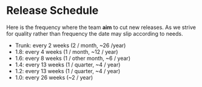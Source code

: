 <!--
   Licensed to the Apache Software Foundation (ASF) under one or more
   contributor license agreements.  See the NOTICE file distributed with
   this work for additional information regarding copyright ownership.
   The ASF licenses this file to You under the Apache License, Version 2.0
   (the "License"); you may not use this file except in compliance with
   the License.  You may obtain a copy of the License at

       http://www.apache.org/licenses/LICENSE-2.0

   Unless required by applicable law or agreed to in writing, software
   distributed under the License is distributed on an "AS IS" BASIS,
   WITHOUT WARRANTIES OR CONDITIONS OF ANY KIND, either express or implied.
   See the License for the specific language governing permissions and
   limitations under the License.
  -->

# Release Schedule

Here is the frequency where the team **aim** to cut new releases. As we
strive for quality rather than frequency the date may slip according
to needs.

- Trunk: every 2 weeks (2 / month, ~26 /year)
- 1.8: every 4 weeks (1 / month, ~12 / year)
- 1.6: every 8 weeks (1 / other month, ~6 / year)
- 1.4: every 13 weeks (1 / quarter, ~4 / year)
- 1.2: every 13 weeks (1 / quarter, ~4 / year)
- 1.0: every 26 weeks (~2 / year)
